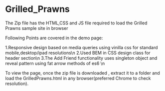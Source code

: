 # Grilled_Prawns
The Zip file has the HTML,CSS and JS file required to load the Grilled Prawns sample site in browser

Following Points are covered in the demo page:

1.Responsive design based on media queries using vinilla css for standard mobile,desktop/ipad resolutions\n
2.Used BEM in CSS design class for header section\n
3.The Add Friend functionality uses singleton object and reveal pattern using fat arrow methods of es6 \n

To view the page, once the zip file is downloaded , extract it to a folder and load the GrilledPrawns.html in any browser(preferred Chrome to check resolution). 



